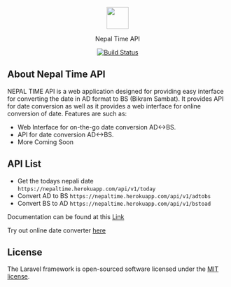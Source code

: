 <p align="center"><a href="https://laravel.com" target="_blank"><img src="https://akashpoudel.com.np/assets/img/logo-vector.svg" height="50"></a></p>
<p align="center">Nepal Time API</p>
<p align="center">
<a href="#"><img src="https://travis-ci.org/laravel/framework.svg" alt="Build Status"></a>
</p>

## About Nepal Time API

NEPAL TIME API is a web application designed for providing easy interface for converting the date in AD format to BS (Bikram Sambat). It provides API for date conversion as well as it provides a web interface for online conversion of date. Features are such as:

- Web Interface for on-the-go date conversion AD<->BS.
- API for date conversion AD<->BS.
- More Coming Soon

## API List

- Get the todays nepali date ```https://nepaltime.herokuapp.com/api/v1/today```
- Convert AD to BS ```https://nepaltime.herokuapp.com/api/v1/adtobs```
- Convert BS to AD ```https://nepaltime.herokuapp.com/api/v1/bstoad```

Documentation can be found at this [Link](https://nepaltime.herokuapp.com/documentation/api)

Try out online date converter [here](https://nepaltime.herokuapp.com)

## License

The Laravel framework is open-sourced software licensed under the [MIT license](https://opensource.org/licenses/MIT).

